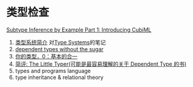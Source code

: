 # 类型检查

[Subtype Inference by Example Part 1: Introducing CubiML](https://blog.polybdenum.com/2020/07/04/subtype-inference-by-example-part-1-introducing-cubiml.html)

1. [类型系统简介](https://zhuanlan.zhihu.com/p/65626985) 对[Type Systems](http://lucacardelli.name/papers/typesystems.pdf)的笔记
1. [dependent types without the sugar](http://www.cs.nott.ac.uk/~psztxa/publ/pisigma-new.pdf)
1. [你的类型，0：基本的合一](https://zhuanlan.zhihu.com/p/24181997)
1. [简评: The Little Typer(可能是最容易理解的关于 Dependent Type 的书)](https://zhuanlan.zhihu.com/p/54532349)
1. types and programs language
1. type inheritance & relational theory
